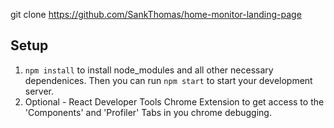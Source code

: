 git clone https://github.com/SankThomas/home-monitor-landing-page

## Setup

1. `npm install` to install node_modules and all other necessary dependenices. Then you can run `npm start` to start your development server.
2. Optional - React Developer Tools Chrome Extension to get access to the 'Components' and 'Profiler' Tabs in you chrome debugging.
